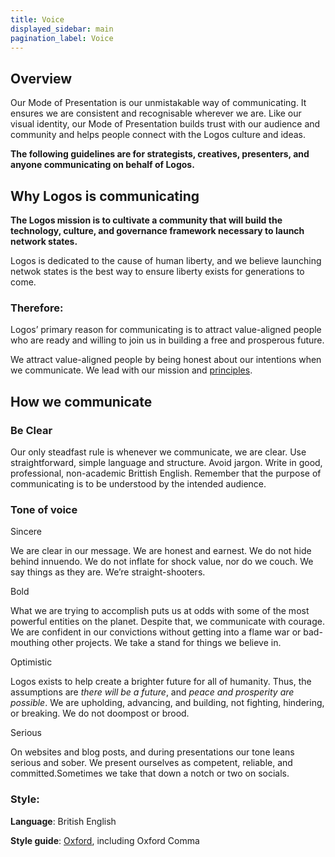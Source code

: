 ```yaml
---
title: Voice
displayed_sidebar: main
pagination_label: Voice
---
```


## Overview

Our Mode of Presentation is our unmistakable way of communicating. It ensures we are consistent and recognisable wherever we are. Like our visual identity, our Mode of Presentation builds trust with our audience and community and helps people connect with the Logos culture and ideas.

**The following guidelines are for strategists, creatives, presenters, and anyone communicating on behalf of Logos.**

## Why Logos is communicating

**The Logos mission is to cultivate a community that will build the technology, culture, and governance framework necessary to launch network states.**

Logos is dedicated to the cause of human liberty, and we believe launching netwok states is the best way to ensure liberty exists for generations to come.

### Therefore:

Logos’ primary reason for communicating is to attract value-aligned people who are ready and willing to join us in building a free and prosperous future.

We attract value-aligned people by being honest about our intentions when we communicate. We lead with our mission and [principles](https://status.im/about/).

## How we communicate

### Be Clear

Our only steadfast rule is whenever we communicate, we are clear. Use straightforward, simple language and structure. Avoid jargon. Write in good, professional, non-academic Brittish English. Remember that the purpose of communicating is to be understood by the intended audience.

### Tone of voice

Sincere

We are clear in our message. We are honest and earnest. We do not hide behind innuendo. We do not inflate for shock value, nor do we couch. We say things as they are. We’re straight-shooters.

Bold

What we are trying to accomplish puts us at odds with some of the most powerful entities on the planet. Despite that, we communicate with courage. We are confident in our convictions without getting into a flame war or bad-mouthing other projects. We take a stand for things we believe in.

Optimistic

Logos exists to help create a brighter future for all of humanity. Thus, the assumptions are *there will be a future*, and *peace and prosperity are possible*. We are upholding, advancing, and building, not fighting, hindering, or breaking. We do not doompost or brood.

Serious

On websites and blog posts, and during presentations our tone leans serious and sober. We present ourselves as competent, reliable, and committed.Sometimes we take that down a notch or two on socials.

### Style:

**Language**: British English

**Style guide**: [Oxford](https://www.ox.ac.uk/sites/files/oxford/media_wysiwyg/University%20of%20Oxford%20Style%20Guide.pdf), including Oxford Comma